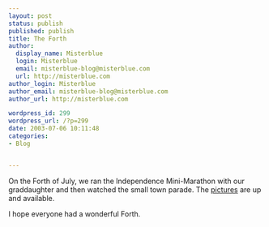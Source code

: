 ```yaml
---
layout: post
status: publish
published: publish
title: The Forth
author:
  display_name: Misterblue
  login: Misterblue
  email: misterblue-blog@misterblue.com
  url: http://misterblue.com
author_login: Misterblue
author_email: misterblue-blog@misterblue.com
author_url: http://misterblue.com

wordpress_id: 299
wordpress_url: /?p=299
date: 2003-07-06 10:11:48
categories:
- Blog


---
```

<p>
On the Forth of July, we ran the Independence Mini-Marathon with our graddaughter and  then watched the small town parade. 
The
<a href="http://pics.misterblue.com/20030704-MiniMarathon/">pictures</a>
are up and available.
</p>
<p>
I hope everyone had a wonderful Forth.
</p>
